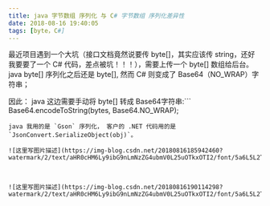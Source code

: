 ```yaml
---
title: java 字节数组 序列化 与 C# 字节数组 序列化差异性
date: 2018-08-16 19:40:05
tags: [byte，C#]
---
```


最近项目遇到一个大坑（接口文档竟然说要传 byte[]，其实应该传 string，还好我要要了一个 C# 代码，差点被坑！！！），需要上传一个 byte[] 数组给后台。 java byte[] 序列化之后还是 byte[], 然而 C# 则变成了 Base64（NO_WRAP）字符串；

因此： java 这边需要手动将 byte[] 转成  Base64字符串:```
Base64.encodeToString(bytes, Base64.NO_WRAP);
```
java 我用的是 `Gson` 序列化， 客户的 .NET 代码用的是 `JsonConvert.SerializeObject(obj)`。

![这里写图片描述](https://img-blog.csdn.net/20180816185942460?watermark/2/text/aHR0cHM6Ly9ibG9nLmNzZG4ubmV0L25uOTkxOTI2/font/5a6L5L2T/fontsize/400/fill/I0JBQkFCMA==/dissolve/70)



![这里写图片描述](https://img-blog.csdn.net/20180816190114298?watermark/2/text/aHR0cHM6Ly9ibG9nLmNzZG4ubmV0L25uOTkxOTI2/font/5a6L5L2T/fontsize/400/fill/I0JBQkFCMA==/dissolve/70)

